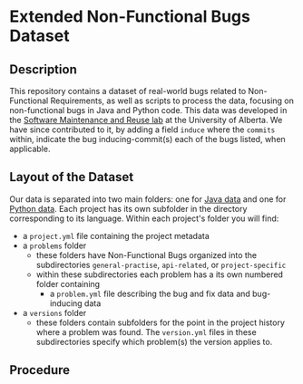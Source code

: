 
# Extended Non-Functional Bugs Dataset

## Description
This repository contains a dataset of real-world bugs related to Non-Functional Requirements, as well as scripts to process the data, focusing on non-functional bugs in Java and Python code. This data was developed in the [Software Maintenance and Reuse lab](https://sarahnadi.org/smr/) at the University of Alberta. We have since contributed to it, by adding a field `induce` where the `commits` within, indicate the bug inducing-commit(s) each of the bugs listed, when applicable.

## Layout of the Dataset 

Our data is separated into two main folders: one for [Java data](/java-data) and one for [Python data](/py-data).
Each project has its own subfolder in the directory corresponding to its language. Within each project's folder you will find:

- a `project.yml` file containing the project metadata
- a `problems` folder 
    - these folders have Non-Functional Bugs organized into the subdirectories `general-practise`, `api-related`, or `project-specific`
    - within these subdirectories each problem has a its own numbered folder containing
        - a `problem.yml` file describing the bug and fix data and bug-inducing data
- a `versions` folder
    - these folders contain subfolders for the point in the project history where a problem was found. The `version.yml` files in these subdirectories specify which problem(s) the version applies to.

## Procedure

        

